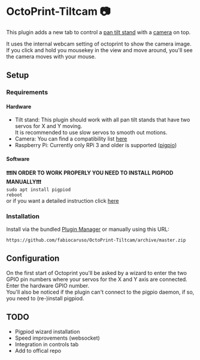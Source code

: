 # OctoPrint-Tiltcam &#x1F4F7;

This plugin adds a new tab to control a [pan tilt stand](https://de.aliexpress.com/item/2048998846.html?spm=a2g0o.productlist.0.0.66692b12ZJAJIk&algo_pvid=c0d9bf2b-ebfc-4a9b-b1e3-87eaf26f9300&algo_expid=c0d9bf2b-ebfc-4a9b-b1e3-87eaf26f9300-0&btsid=b421ad8d-d002-4e9b-9c55-5e1982c82b8a&ws_ab_test=searchweb0_0,searchweb201602_10,searchweb201603_53) with a [camera](https://de.aliexpress.com/item/32669557411.html?spm=a2g0o.productlist.0.0.328e570dHcoaKl&algo_pvid=940b6a7d-e67c-4b68-8f6f-2f652d8427cc&algo_expid=940b6a7d-e67c-4b68-8f6f-2f652d8427cc-16&btsid=fcc6191e-e5eb-4bd9-b233-5d50490863f6&ws_ab_test=searchweb0_0,searchweb201602_10,searchweb201603_53) on top.

It uses the internal webcam setting of octoprint to show the camera image. If you click and hold you mousekey in the view and move around, you'll see the camera moves with your mouse.

## Setup

### Requirements
#### Hardware
- Tilt stand:
This plugin should work with all pan tilt stands that have two servos for X and Y moving.  
It is recommended to use slow servos to smooth out motions.
- Camera:
You can find a compatibility list [here](https://github.com/foosel/OctoPrint/wiki/Webcams-known-to-work)
- Raspberry Pi:
Currently only RPi 3 and older is supported ([pigpio](http://abyz.me.uk/rpi/pigpio/))
#### Software
**&#10071;&#10071;&#10071;IN ORDER TO WORK PROPERLY YOU NEED TO INSTALL PIGPIOD MANUALLY&#10071;&#10071;&#10071;**  
```sudo apt install pigpiod```  
```reboot```  
or if you want a detailed instruction click [here]()  

### Installation
Install via the bundled [Plugin Manager](https://github.com/foosel/OctoPrint/wiki/Plugin:-Plugin-Manager)
or manually using this URL:

    https://github.com/fabiocaruso/OctoPrint-Tiltcam/archive/master.zip

## Configuration
On the first start of Octoprint you'll be asked by a wizard to enter the two GPIO pin numbers where your servos for the X and Y axis are connected. Enter the hardware GPIO number.  
You'll also be noticed if the plugin can't connect to the pigpio daemon, if so, you need to (re-)install pigpiod.

## TODO
- Pigpiod wizard installation
- Speed improvements (websocket)
- Integration in controls tab
- Add to offical repo
